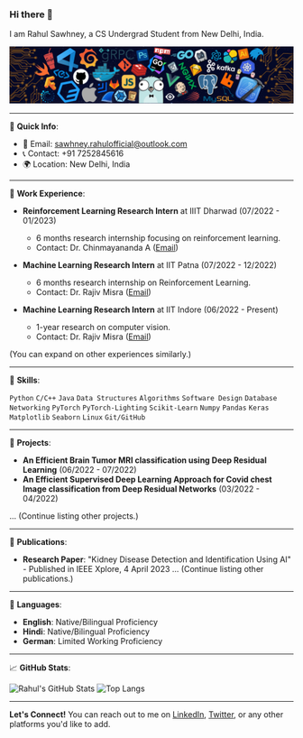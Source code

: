 ### Hi there 👋
I am Rahul Sawhney, a CS Undergrad Student from New Delhi, India.

![Header Image](https://raw.githubusercontent.com/KevinPatel04/KevinPatel04/master/header.png)  <!-- You can replace this with your own image -->

---

📌 **Quick Info**:
- 📧 Email: [sawhney.rahulofficial@outlook.com](mailto:sawhney.rahulofficial@outlook.com)
- 📞 Contact: +91 7252845616
- 🌍 Location: New Delhi, India

---

💼 **Work Experience**:

- **Reinforcement Learning Research Intern** at IIIT Dharwad (07/2022 - 01/2023)
  - 6 months research internship focusing on reinforcement learning.
  - Contact: Dr. Chinmayananda A ([Email](mailto:chinmay@iiitdwd.ac.in))

- **Machine Learning Research Intern** at IIT Patna (07/2022 - 12/2022)
  - 6 months research internship on Reinforcement Learning.
  - Contact: Dr. Rajiv Misra ([Email](mailto:rajivm@iitp.ac.in))

- **Machine Learning Research Intern** at IIT Indore (06/2022 - Present)
  - 1-year research on computer vision.
  - Contact: Dr. Rajiv Misra ([Email](mailto:rajivm@iitp.ac.in))

(You can expand on other experiences similarly.)

---

🔧 **Skills**:

`Python` `C/C++` `Java` `Data Structures` `Algorithms` `Software Design` `Database` `Networking` `PyTorch` `PyTorch-Lighting` `Scikit-Learn` `Numpy` `Pandas` `Keras` `Matplotlib` `Seaborn` `Linux` `Git/GitHub`

---

📖 **Projects**:
- **An Efficient Brain Tumor MRI classification using Deep Residual Learning** (06/2022 - 07/2022)
- **An Efficient Supervised Deep Learning Approach for Covid chest Image classification from Deep Residual Networks** (03/2022 - 04/2022)

... (Continue listing other projects.)

---

📰 **Publications**:

- **Research Paper**: "Kidney Disease Detection and Identification Using AI" - Published in IEEE Xplore, 4 April 2023
... (Continue listing other publications.)

---

💬 **Languages**:

- **English**: Native/Bilingual Proficiency
- **Hindi**: Native/Bilingual Proficiency
- **German**: Limited Working Proficiency

---

📈 **GitHub Stats**:

![Rahul's GitHub Stats](https://github-readme-stats.vercel.app/api?username=YourGitHubUsername&show_icons=true&theme=radical)
![Top Langs](https://github-readme-stats.vercel.app/api/top-langs/?username=YourGitHubUsername&layout=compact&theme=radical)

---

**Let's Connect!** You can reach out to me on [LinkedIn](YourLinkedInURL), [Twitter](YourTwitterURL), or any other platforms you'd like to add.

